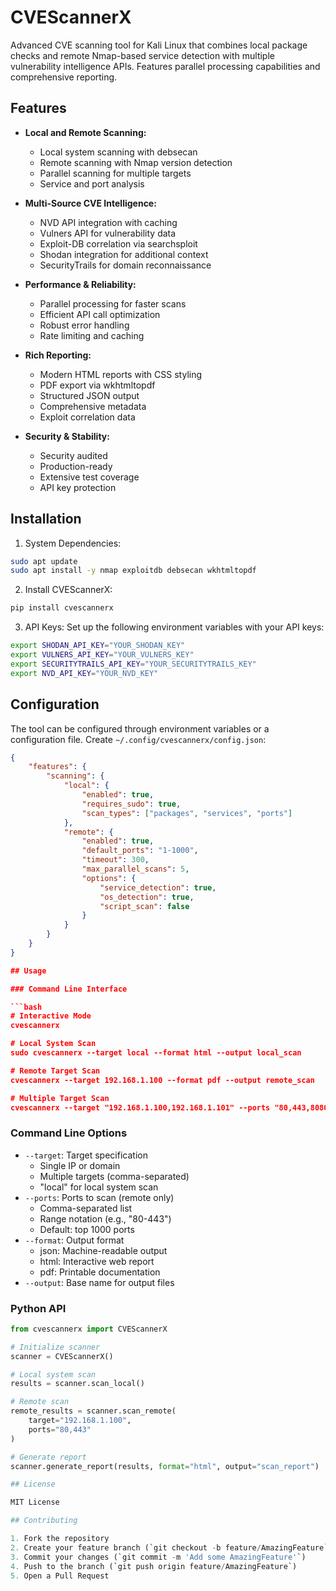 # CVEScannerX

Advanced CVE scanning tool for Kali Linux that combines local package checks and remote Nmap-based service detection with multiple vulnerability intelligence APIs. Features parallel processing capabilities and comprehensive reporting.

## Features

* **Local and Remote Scanning:** 
  * Local system scanning with debsecan
  * Remote scanning with Nmap version detection
  * Parallel scanning for multiple targets
  * Service and port analysis

* **Multi-Source CVE Intelligence:** 
  * NVD API integration with caching
  * Vulners API for vulnerability data
  * Exploit-DB correlation via searchsploit
  * Shodan integration for additional context
  * SecurityTrails for domain reconnaissance

* **Performance & Reliability:**
  * Parallel processing for faster scans
  * Efficient API call optimization
  * Robust error handling
  * Rate limiting and caching

* **Rich Reporting:**
  * Modern HTML reports with CSS styling
  * PDF export via wkhtmltopdf
  * Structured JSON output
  * Comprehensive metadata
  * Exploit correlation data

* **Security & Stability:**
  * Security audited
  * Production-ready
  * Extensive test coverage
  * API key protection

## Installation

1. System Dependencies:
```bash
sudo apt update
sudo apt install -y nmap exploitdb debsecan wkhtmltopdf
```

2. Install CVEScannerX:
```bash
pip install cvescannerx
```

3. API Keys:
Set up the following environment variables with your API keys:
```bash
export SHODAN_API_KEY="YOUR_SHODAN_KEY"
export VULNERS_API_KEY="YOUR_VULNERS_KEY"
export SECURITYTRAILS_API_KEY="YOUR_SECURITYTRAILS_KEY"
export NVD_API_KEY="YOUR_NVD_KEY"
```

## Configuration

The tool can be configured through environment variables or a configuration file. Create `~/.config/cvescannerx/config.json`:

```json
{
    "features": {
        "scanning": {
            "local": {
                "enabled": true,
                "requires_sudo": true,
                "scan_types": ["packages", "services", "ports"]
            },
            "remote": {
                "enabled": true,
                "default_ports": "1-1000",
                "timeout": 300,
                "max_parallel_scans": 5,
                "options": {
                    "service_detection": true,
                    "os_detection": true,
                    "script_scan": false
                }
            }
        }
    }
}

## Usage

### Command Line Interface

```bash
# Interactive Mode
cvescannerx

# Local System Scan
sudo cvescannerx --target local --format html --output local_scan

# Remote Target Scan
cvescannerx --target 192.168.1.100 --format pdf --output remote_scan

# Multiple Target Scan
cvescannerx --target "192.168.1.100,192.168.1.101" --ports "80,443,8080" --format json
```

### Command Line Options

- `--target`: Target specification
  - Single IP or domain
  - Multiple targets (comma-separated)
  - "local" for local system scan
- `--ports`: Ports to scan (remote only)
  - Comma-separated list
  - Range notation (e.g., "80-443")
  - Default: top 1000 ports
- `--format`: Output format
  - json: Machine-readable output
  - html: Interactive web report
  - pdf: Printable documentation
- `--output`: Base name for output files

### Python API

```python
from cvescannerx import CVEScannerX

# Initialize scanner
scanner = CVEScannerX()

# Local system scan
results = scanner.scan_local()

# Remote scan
remote_results = scanner.scan_remote(
    target="192.168.1.100",
    ports="80,443"
)

# Generate report
scanner.generate_report(results, format="html", output="scan_report")

## License

MIT License

## Contributing

1. Fork the repository
2. Create your feature branch (`git checkout -b feature/AmazingFeature`)
3. Commit your changes (`git commit -m 'Add some AmazingFeature'`)
4. Push to the branch (`git push origin feature/AmazingFeature`)
5. Open a Pull Request

